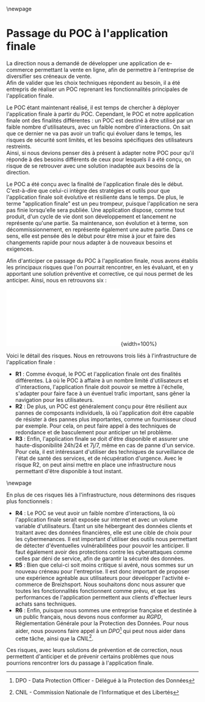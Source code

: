 
\newpage

#   Passage du POC à l'application finale

La direction nous a demandé de développer une application de e-commerce permettant la vente en ligne, afin de permettre à l'entreprise de diversifier ses créneaux de vente.  
Afin de valider que les choix techniques répondent au besoin, il a été entrepris de réaliser un POC reprenant les fonctionnalités principales de l'application finale.  

Le POC étant maintenant réalisé, il est temps de chercher à déployer l'application finale à partir du POC. Cependant, le POC et notre application finale ont des finalités différentes : un POC est destiné à être utilisé par un faible nombre d'utilisateurs, avec un faible nombre d'interactions. On sait que ce dernier ne va pas avoir un trafic qui évoluer dans le temps, les risques de sécurité sont limités, et les besoins spécifiques des utilisateurs restreints.  
Ainsi, si nous devions penser dès à présent à adapter notre POC pour qu'il réponde à des besoins différents de ceux pour lesquels il a été conçu, on risque de se retrouver avec une solution inadaptée aux besoins de la direction.

Le POC a été conçu avec la finalité de l'application finale dès le début. C'est-à-dire que celui-ci intègre des stratégies et outils pour que l'application finale soit évolutive et résiliente dans le temps. De plus, le terme "application finale" est un peu trompeur, puisque l'application ne sera pas finie lorsqu'elle sera publiée. Une application dispose, comme tout produit, d'un cycle de vie dont son développement et lancement ne représente qu'une partie. Sa maintenance, son évolution et à terme, son décommissionnement, en représente également une autre partie. Dans ce sens, elle est pensée dès le début pour être mise à jour et faire des changements rapide pour nous adapter à de nouveaux besoins et exigences.

Afin d'anticiper ce passage du POC à l'application finale, nous avons établis les principaux risques que l'on pourrait rencontrer, en les évaluant, et en y apportant une solution préventive et corrective, ce qui nous permet de les anticiper. Ainsi, nous en retrouvons six :

![Matrice des risques du passage du POC à l'application finale.](ASSETS/DOCS/V-Matrice_risques_POC_SF.pdf){width=100%}

Voici le détail des risques. Nous en retrouvons trois liés à l'infrastructure de l'application finale :

 -  **R1** : Comme évoqué, le POC et l'application finale ont des finalités différentes. Là où le POC à affaire à un nombre limité d'utilisateurs et d'interactions, l'application finale doit pouvoir se mettre à l'échelle, s'adapter pour faire face à un éventuel trafic important, sans gêner la navigation pour les utilisateurs.
 -  **R2** : De plus, un POC est généralement conçu pour être résilient aux pannes de composants individuels, là où l'application doit être capable de résister à des pannes plus importantes, comme un fournisseur cloud par exemple. Pour cela, on peut faire appel à des techniques de redondance et de basculement pour anticiper un tel problème.
 -  **R3** : Enfin, l'application finale se doit d'être disponible et assurer une haute-disponibilité 24h/24 et 7j/7, même en cas de panne d'un service. Pour cela, il est intéressant d'utiliser des techniques de surveillance de l'état de santé des services, et de récupération d'urgence. Avec le risque R2, on peut ainsi mettre en place une infrastructure nous permettant d'être disponible à tout instant.

\newpage

En plus de ces risques liés à l'infrastructure, nous déterminons des risques plus fonctionnels :

 -  **R4** : Le POC se veut avoir un faible nombre d'interactions, là où l'application finale serait exposée sur internet et avec un volume variable d'utilisateurs. Étant un site hébergeant des données clients et traitant avec des données financières, elle est une cible de choix pour les cybermenances. Il est important d'utiliser des outils nous permettant de détecter d'éventuelles vulnérabilitées pour pouvoir les anticiper. Il faut également avoir des protections contre les cyberattaques comme celles par déni de service, afin de garantir la sécurité des données.
 -  **R5** : Bien que celui-ci soit moins critique si avéré, nous sommes sur un nouveau créneau pour l'entreprise. Il est donc important de proposer une expérience agréable aux utilisateurs pour développer l'activité e-commerce de Breizhsport. Nous souhaitons donc nous assurer que toutes les fonctionnalités fonctionnent comme prévu, et que les performances de l'application permettent aux clients d'effectuer leurs achats sans techniques.
 -  **R6** : Enfin, puisque nous sommes une entreprise française et destinée à un public français, nous devons nous conformer au *RGPD*, Réglementation Générale pour la Protection des Données. Pour nous aider, nous pouvons faire appel à un *DPO*[^11] qui peut nous aider dans cette tâche, ainsi que la *CNIL*[^12].

Ces risques, avec leurs solutions de prévention et de correction, nous permettent d'anticiper et de prévenir certains problèmes que nous pourrions rencontrer lors du passage à l'application finale.

[^11]: DPO - Data Protection Officer - Délégué à la Protection des Données
[^12]: CNIL - Commission Nationale de l'Informatique et des Libertés